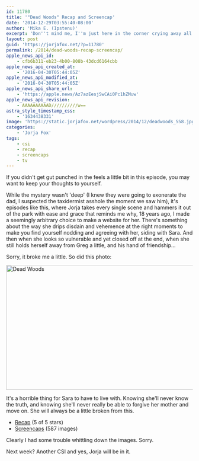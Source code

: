```yaml
---
id: 11780
title: '"Dead Woods" Recap and Screencap'
date: '2014-12-29T03:55:40-08:00'
author: 'Mika E. (Ipstenu)'
excerpt: 'Don''t mind me, I''m just here in the corner crying away all my feels from last night''s CSI.'
layout: post
guid: 'https://jorjafox.net/?p=11780'
permalink: /2014/dead-woods-recap-screencap/
apple_news_api_id:
    - cfb6b311-eb23-4b00-808b-43dcd6164cbb
apple_news_api_created_at:
    - '2016-04-30T05:44:05Z'
apple_news_api_modified_at:
    - '2016-04-30T05:44:05Z'
apple_news_api_share_url:
    - 'https://apple.news/Az7azEesjSwCAi0Pc1hZMuw'
apple_news_api_revision:
    - AAAAAAAAAAD//////////w==
astra_style_timestamp_css:
    - '1634438331'
image: 'https://static.jorjafox.net/wordpress/2014/12/deadwoods_558.jpg'
categories:
    - 'Jorja Fox'
tags:
    - csi
    - recap
    - screencaps
    - tv
---
```


If you didn't get gut punched in the feels a little bit in this episode, you may want to keep your thoughts to yourself.

While the mystery wasn't 'deep' (I knew they were going to exonerate the dad, I suspected the taxidermist asshole the moment we saw him), it's episodes like this, where Jorja takes every single scene and hammers it out of the park with ease and grace that reminds me why, 18 years ago, I made a seemingly arbitrary choice to make a website for her. There's something about the way she drips disdain and vehemence at the right moments to make you find yourself nodding and agreeing with her, siding with Sara. And then when she looks so vulnerable and yet closed off at the end, when she still holds herself away from Greg a little, and his hand of friendship...

Sorry, it broke me a little. So did this photo:

<a href="https://jorjafox.net/2014/dead-woods-recap-screencap/dead-woods-3/" rel="attachment wp-att-11781"><img class="aligncenter size-large wp-image-11781" src="//jfo-static.net/wordpress/2014/12/deadwoods_558-900x506.jpg" alt="Dead Woods" width="600" height="337" /></a>

It's a horrible thing for Sara to have to live with. Knowing she'll never know the truth, and knowing she'll never really be able to forgive her mother and move on. She will always be a little broken from this.
<ul>
 	<li><a href="https://jorjafox.net/wiki/Dead_Woods">Recap</a> (5 of 5 stars)</li>
 	<li><a href="https://jorjafox.net/gallery/tv/csi/season15/12-deadwoods/">Screencaps</a> (587 images)</li>
</ul>
Clearly I had some trouble whittling down the images. Sorry.

Next week? Another CSI and yes, Jorja will be in it.
